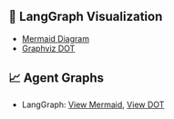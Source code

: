 

## 🧠 LangGraph Visualization
- [Mermaid Diagram](./langgraph_mermaid.md)
- [Graphviz DOT](./langgraph.dot)


## 📈 Agent Graphs
- LangGraph: [View Mermaid](langgraph_docs/pythongenaisrd_langgraph_mermaid.md), [View DOT](langgraph_docs/pythongenaisrd_langgraph.dot)
